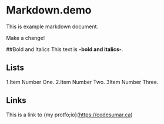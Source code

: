 # Markdown.demo

This is example markdown document.

Make a change!

##Bold and Italics
This text is **-bold and italics-**.

## Lists
1.Item Number One.
2.Item Number Two.
3Item Number Three.

## Links
This is a link to {my protfo;io}(https://codesumar.ca)
